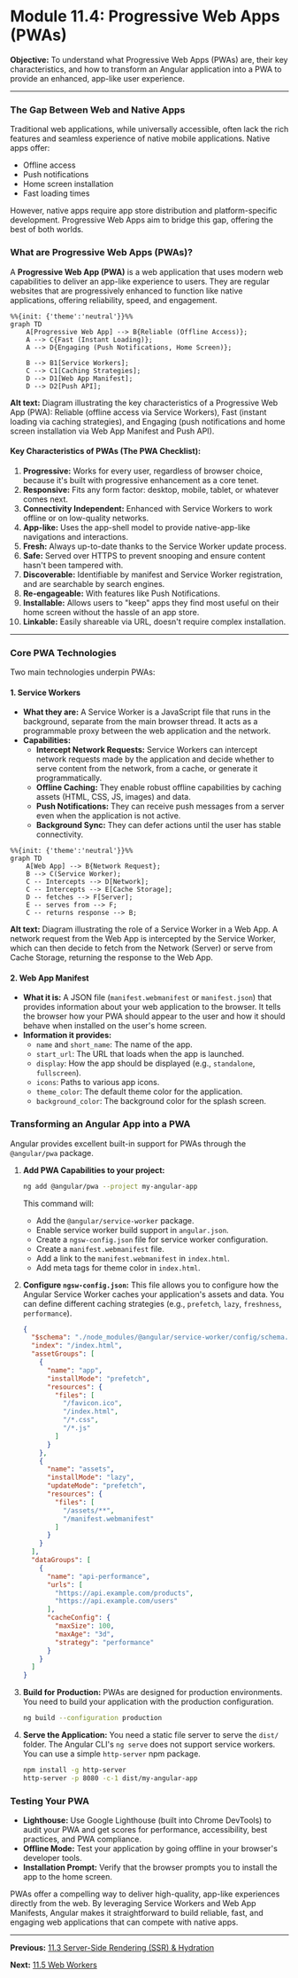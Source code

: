 # Module 11.4: Progressive Web Apps (PWAs)

**Objective:** To understand what Progressive Web Apps (PWAs) are, their key characteristics, and how to transform an Angular application into a PWA to provide an enhanced, app-like user experience.

---

### The Gap Between Web and Native Apps

Traditional web applications, while universally accessible, often lack the rich features and seamless experience of native mobile applications. Native apps offer:

*   Offline access
*   Push notifications
*   Home screen installation
*   Fast loading times

However, native apps require app store distribution and platform-specific development. Progressive Web Apps aim to bridge this gap, offering the best of both worlds.

### What are Progressive Web Apps (PWAs)?

A **Progressive Web App (PWA)** is a web application that uses modern web capabilities to deliver an app-like experience to users. They are regular websites that are progressively enhanced to function like native applications, offering reliability, speed, and engagement.

```mermaid
%%{init: {'theme':'neutral'}}%%
graph TD
    A[Progressive Web App] --> B{Reliable (Offline Access)};
    A --> C{Fast (Instant Loading)};
    A --> D{Engaging (Push Notifications, Home Screen)};

    B --> B1[Service Workers];
    C --> C1[Caching Strategies];
    D --> D1[Web App Manifest];
    D --> D2[Push API];
```
**Alt text:** Diagram illustrating the key characteristics of a Progressive Web App (PWA): Reliable (offline access via Service Workers), Fast (instant loading via caching strategies), and Engaging (push notifications and home screen installation via Web App Manifest and Push API).

#### Key Characteristics of PWAs (The PWA Checklist):

1.  **Progressive:** Works for every user, regardless of browser choice, because it's built with progressive enhancement as a core tenet.
2.  **Responsive:** Fits any form factor: desktop, mobile, tablet, or whatever comes next.
3.  **Connectivity Independent:** Enhanced with Service Workers to work offline or on low-quality networks.
4.  **App-like:** Uses the app-shell model to provide native-app-like navigations and interactions.
5.  **Fresh:** Always up-to-date thanks to the Service Worker update process.
6.  **Safe:** Served over HTTPS to prevent snooping and ensure content hasn't been tampered with.
7.  **Discoverable:** Identifiable by manifest and Service Worker registration, and are searchable by search engines.
8.  **Re-engageable:** With features like Push Notifications.
9.  **Installable:** Allows users to "keep" apps they find most useful on their home screen without the hassle of an app store.
10. **Linkable:** Easily shareable via URL, doesn't require complex installation.

--- 

### Core PWA Technologies

Two main technologies underpin PWAs:

#### 1. Service Workers

*   **What they are:** A Service Worker is a JavaScript file that runs in the background, separate from the main browser thread. It acts as a programmable proxy between the web application and the network.
*   **Capabilities:**
    *   **Intercept Network Requests:** Service Workers can intercept network requests made by the application and decide whether to serve content from the network, from a cache, or generate it programmatically.
    *   **Offline Caching:** They enable robust offline capabilities by caching assets (HTML, CSS, JS, images) and data.
    *   **Push Notifications:** They can receive push messages from a server even when the application is not active.
    *   **Background Sync:** They can defer actions until the user has stable connectivity.

```mermaid
%%{init: {'theme':'neutral'}}%%
graph TD
    A[Web App] --> B{Network Request};
    B --> C(Service Worker);
    C -- Intercepts --> D[Network];
    C -- Intercepts --> E[Cache Storage];
    D -- fetches --> F[Server];
    E -- serves from --> F;
    C -- returns response --> B;
```
**Alt text:** Diagram illustrating the role of a Service Worker in a Web App. A network request from the Web App is intercepted by the Service Worker, which can then decide to fetch from the Network (Server) or serve from Cache Storage, returning the response to the Web App.

#### 2. Web App Manifest

*   **What it is:** A JSON file (`manifest.webmanifest` or `manifest.json`) that provides information about your web application to the browser. It tells the browser how your PWA should appear to the user and how it should behave when installed on the user's home screen.
*   **Information it provides:**
    *   `name` and `short_name`: The name of the app.
    *   `start_url`: The URL that loads when the app is launched.
    *   `display`: How the app should be displayed (e.g., `standalone`, `fullscreen`).
    *   `icons`: Paths to various app icons.
    *   `theme_color`: The default theme color for the application.
    *   `background_color`: The background color for the splash screen.

### Transforming an Angular App into a PWA

Angular provides excellent built-in support for PWAs through the `@angular/pwa` package.

1.  **Add PWA Capabilities to your project:**
    ```bash
    ng add @angular/pwa --project my-angular-app
    ```
    This command will:
    *   Add the `@angular/service-worker` package.
    *   Enable service worker build support in `angular.json`.
    *   Create a `ngsw-config.json` file for service worker configuration.
    *   Create a `manifest.webmanifest` file.
    *   Add a link to the `manifest.webmanifest` in `index.html`.
    *   Add meta tags for theme color in `index.html`.

2.  **Configure `ngsw-config.json`:**
    This file allows you to configure how the Angular Service Worker caches your application's assets and data. You can define different caching strategies (e.g., `prefetch`, `lazy`, `freshness`, `performance`).

    ```json
    {
      "$schema": "./node_modules/@angular/service-worker/config/schema.json",
      "index": "/index.html",
      "assetGroups": [
        {
          "name": "app",
          "installMode": "prefetch",
          "resources": {
            "files": [
              "/favicon.ico",
              "/index.html",
              "/*.css",
              "/*.js"
            ]
          }
        },
        {
          "name": "assets",
          "installMode": "lazy",
          "updateMode": "prefetch",
          "resources": {
            "files": [
              "/assets/**",
              "/manifest.webmanifest"
            ]
          }
        }
      ],
      "dataGroups": [
        {
          "name": "api-performance",
          "urls": [
            "https://api.example.com/products",
            "https://api.example.com/users"
          ],
          "cacheConfig": {
            "maxSize": 100,
            "maxAge": "3d",
            "strategy": "performance"
          }
        }
      ]
    }
    ```

3.  **Build for Production:**
    PWAs are designed for production environments. You need to build your application with the production configuration.
    ```bash
    ng build --configuration production
    ```

4.  **Serve the Application:**
    You need a static file server to serve the `dist/` folder. The Angular CLI's `ng serve` does not support service workers. You can use a simple `http-server` npm package.
    ```bash
    npm install -g http-server
    http-server -p 8080 -c-1 dist/my-angular-app
    ```

### Testing Your PWA

*   **Lighthouse:** Use Google Lighthouse (built into Chrome DevTools) to audit your PWA and get scores for performance, accessibility, best practices, and PWA compliance.
*   **Offline Mode:** Test your application by going offline in your browser's developer tools.
*   **Installation Prompt:** Verify that the browser prompts you to install the app to the home screen.

PWAs offer a compelling way to deliver high-quality, app-like experiences directly from the web. By leveraging Service Workers and Web App Manifests, Angular makes it straightforward to build reliable, fast, and engaging web applications that can compete with native apps.

---

**Previous:** [11.3 Server-Side Rendering (SSR) & Hydration](./11.3-ssr-hydration.md)

**Next:** [11.5 Web Workers](./11.5-web-workers.md)
